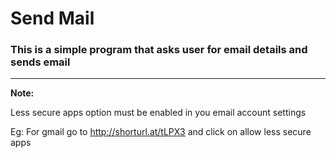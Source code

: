 # **Send Mail**
### This is a simple program that asks user for email details and sends email

---

**Note:** 

Less secure apps option must be enabled in you email account settings

Eg:
For gmail go to http://shorturl.at/tLPX3 and click on allow less secure apps
